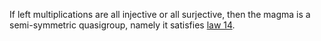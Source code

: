 If left multiplications are all injective or all surjective, then the magma is a semi-symmetric quasigroup, namely it satisfies [law 14](https://teorth.github.io/equational_theories/implications/?14).
